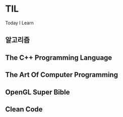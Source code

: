 # TIL

Today I Learn

## 알고리즘

## The C++ Programming Language

## The Art Of Computer Programming

## OpenGL Super Bible

## Clean Code

